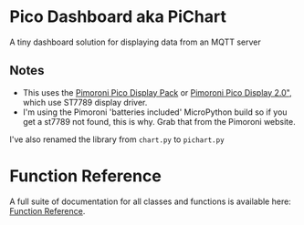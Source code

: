 # Pico Dashboard aka PiChart

A tiny dashboard solution for displaying data from an MQTT server

## Notes
- This uses the [Pimoroni Pico Display Pack](https://shop.pimoroni.com/products/pico-display-pack?variant=32368664215635) or [Pimoroni Pico Display 2.0"](https://shop.pimoroni.com/products/pico-display-pack-2-0?variant=39374122582099), which use ST7789 display driver. 
- I'm using the Pimoroni 'batteries included' MicroPython build so if you get a st7789 not found, this is why. Grab that from the Pimoroni website.

I've also renamed the library from `chart.py` to `pichart.py`

# Function Reference
A full suite of documentation for all classes and functions is available here:
[Function Reference](docs/function_reference.md).

